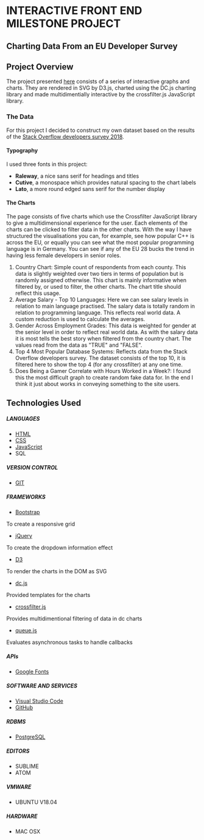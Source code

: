 # INTERACTIVE FRONT END MILESTONE PROJECT

## Charting Data From an EU Developer Survey

## Project Overview

The project presented [here](https://select-8.github.io/charting-ms2/#) consists of a series of interactive graphs and charts. They are rendered in SVG by D3.js, charted using the DC.js charting library and made multidimentially interactive by the crossfilter.js JavaScript library.


### The Data

For this project I decided to construct my own dataset based on the results of the [Stack Overflow developers survey 2018](https://insights.stackoverflow.com/survey/2018).

#### Typography

I used three fonts in this project:
 - **Raleway**, a nice sans serif for headings and titles
 - **Cutive**, a monospace which provides natural spacing to the chart labels
 - **Lato**, a more round edged sans serif for the number display

#### The Charts

The page consists of five charts which use the Crossfilter JavaScript library to give a multidimensional experience for the user. Each elements of the charts can be clicked to filter data in the other charts. With the way I have structured the visualisations you can, for example, see how popular C++ is across the EU, or equally you can see what the most popular programming language is in Germany. You can see if any of the EU 28 bucks the trend in having less female developers in senior roles.
 1. Country Chart: Simple count of respondents from each county. This data is slightly weighted over two tiers in terms of population but is randomly assigned otherwise. This chart is mainly informative when filtered by, or used to filter, the other charts. The chart title should reflect this usage.
 2. Average Salary - Top 10 Languages: Here we can see salary levels in relation to main language practised. The salary data is totally random in relation to programming language. This reflects real world data. A custom reduction is used to calculate the averages.
 3. Gender Across Employment Grades: This data is weighted for gender at the senior level in order to reflect real world data. As with the salary data it is most tells the best story when filtered from the country chart. The values read from the data as "TRUE" and "FALSE".
 4. Top 4 Most Popular Database Systems: Reflects data from the Stack Overflow developers survey. The dataset consists of the top 10, it is filtered here to show the top 4 (for any crossfilter) at any one time.
 5. Does Being a Gamer Correlate with Hours Worked in a Week?: I found this the most difficult graph to create random fake data for. In the end I think it just about works in conveying something to the site users.

## Technologies Used

##### LANGUAGES
- [HTML](https://www.w3.org/html/)
- [CSS](https://www.w3.org/Style/CSS/Overview.en.html)
- [JavaScript](https://www.javascript.com/)
- SQL

##### VERSION CONTROL
- [GIT](https://git-scm.com/)

##### FRAMEWORKS
- [Bootstrap](https://getbootstrap.com/)

To create a responsive grid
- [jQuery](https://jquery.com/)

To create the dropdown information effect
- [D3](https://d3js.org/)

To render the charts in the DOM as SVG
- [dc.js](https://dc-js.github.io/dc.js/)

Provided templates for the charts
- [crossfilter.js](https://square.github.io/crossfilter/)

Provides multidimentional filtering of data in dc charts
- [queue.js](https://github.com/d3/d3-queue)

Evaluates asynchronous tasks to handle callbacks
##### APIs
 - [Google Fonts](https://fonts.google.com/)

##### SOFTWARE AND SERVICES
- [Visual Studio Code](https://code.visualstudio.com/)
- [GitHub](https://github.com/)

##### RDBMS
- [PostgreSQL](https://www.postgresql.org/)

##### EDITORS
- SUBLIME
- ATOM

##### VMWARE
- UBUNTU V18.04

##### HARDWARE
- MAC OSX

